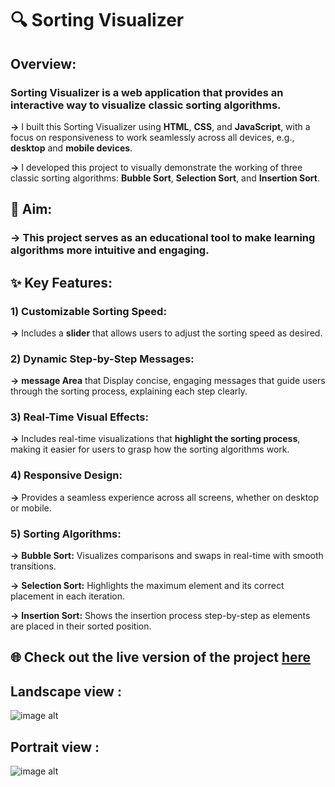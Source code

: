 # 🔍 Sorting Visualizer

## Overview:

### Sorting Visualizer is a web application that provides an interactive way to visualize classic sorting algorithms.

**->** I built this Sorting Visualizer using **HTML**, **CSS**, and **JavaScript**, with a focus on responsiveness to work seamlessly across all devices, e.g., **desktop** and **mobile devices**.

**->** I developed this project to visually demonstrate the working of three classic sorting algorithms: **Bubble Sort**, **Selection Sort**, and **Insertion Sort**.



## 🎯 Aim: 

### -> This project serves as an educational tool to make learning algorithms more intuitive and engaging.


## ✨ Key Features:

###     1) Customizable Sorting Speed: 
**->** Includes a **slider** that allows users to adjust the sorting speed as desired.

### 2) Dynamic Step-by-Step Messages: 
**->** **message Area** that Display concise, engaging messages that guide users through the sorting process, explaining each step clearly.

### 3) Real-Time Visual Effects: 
**->** Includes real-time visualizations that **highlight the sorting process**, making it easier for users to grasp how the sorting algorithms work.

### 4) Responsive Design: 
**->** Provides a seamless experience across all screens, whether on desktop or mobile.

### 5) Sorting Algorithms:
**->** **Bubble Sort:** Visualizes comparisons and swaps in real-time with smooth transitions.

**->** **Selection Sort:** Highlights the maximum element and its correct placement in each iteration.

**->** **Insertion Sort:** Shows the insertion process step-by-step as elements are placed in their sorted position.


## 🌐 Check out the live version of the project [here](https://nidhibhamoriya.github.io/Sorting-Visualizer/)

## Landscape view :


![image alt](https://github.com/user-attachments/assets/7ff04614-0121-477f-afdd-42067047aa75)


## Portrait view :


![image alt](https://github.com/user-attachments/assets/cae60936-f663-4abd-a2b7-bc981ff909f9)
